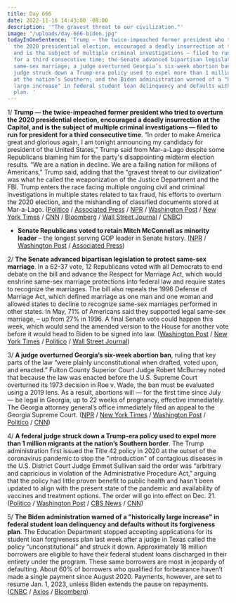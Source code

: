 ```yaml
---
title: Day 666
date: 2022-11-16 14:43:00 -08:00
description: '"The gravest threat to our civilization."'
image: "/uploads/day-666-biden.jpg"
todayInOneSentence: 'Trump — the twice-impeached former president who tried to overturn
  the 2020 presidential election, encouraged a deadly insurrection at the Capitol,
  and is the subject of multiple criminal investigations — filed to run for president
  for a third consecutive time; the Senate advanced bipartisan legislation to protect
  same-sex marriage; a judge overturned Georgia’s six-week abortion ban; a federal
  judge struck down a Trump-era policy used to expel more than 1 million migrants
  at the nation’s Southern; and the Biden administration warned of a "historically
  large increase" in federal student loan delinquency and defaults without its forgiveness
  plan. '
---
```


1/ **Trump — the twice-impeached former president who tried to overturn the 2020 presidential election, encouraged a deadly insurrection at the Capitol, and is the subject of multiple criminal investigations — filed to run for president for a third consecutive time**. “In order to make America great and glorious again, I am tonight announcing my candidacy for president of the United States,” Trump said from Mar-a-Lago despite some Republicans blaming him for the party's disappointing midterm election results. “We are a nation in decline. We are a failing nation for millions of Americans,” Trump said, adding that the “gravest threat to our civilization” was what he called the weaponization of the Justice Department and the FBI. Trump enters the race facing multiple ongoing civil and criminal investigations in multiple states related to tax fraud, his efforts to overturn the 2020 election, and the mishandling of classified documents stored at Mar-a-Lago. ([Politico](https://www.politico.com/news/2022/11/15/trump-presidency-2024-candidate-00067130) / [Associated Press](https://apnews.com/article/donald-trump-2024-updates-cd5339d48064a149527e8f9a1aa7614e) / [NPR](https://www.npr.org/2022/11/15/1044234232/trump-announces-run-president-2024) / [Washington Post](https://www.washingtonpost.com/politics/2022/11/15/trump-2024-announcement-running-president/) / [New York Times](https://www.nytimes.com/2022/11/16/us/politics/trump-candidate-biden-strategy.html) / [CNN](https://www.cnn.com/2022/11/15/politics/trump-2024-presidential-bid) / [Bloomberg](https://www.bloomberg.com/news/articles/2022-11-16/trump-makes-his-2024-run-official-defying-calls-to-step-aside?sref=MIBMEEoj) / [Wall Street Journal](https://www.wsj.com/articles/donald-trump-set-to-announce-2024-presidential-bid-11668508202?mod=article_inline) / [CNBC](https://www.cnbc.com/2022/11/15/trump-news-trump-launches-2024-presidential-campaign-in-a-bid-to-seize-early-momentum.html))

* **Senate Republicans voted to retain Mitch McConnell as minority leader** – the longest serving GOP leader in Senate history. ([NPR](https://www.npr.org/2022/11/16/1137104129/mitch-mcconnell-wins-minority-leader-rick-scott-senate-republicans) / [Washington Post](https://www.washingtonpost.com/politics/2022/11/16/mcconnell-scott-senate-republican-house-control/) / [Associated Press](https://apnews.com/article/florida-mitch-mcconnell-congress-9f1be1d3635127dbb3e17a3fae1ac86d))

2/ **The Senate advanced bipartisan legislation to protect same-sex marriage**. In a 62-37 vote, 12 Republicans voted with all Democrats to end debate on the bill and advance the Respect for Marriage Act, which would enshrine same-sex marriage protections into federal law and require states to recognize the marriages. The bill also repeals the 1996 Defense of Marriage Act, which defined marriage as one man and one woman and allowed states to decline to recognize same-sex marriages performed in other states. In May, 71% of Americans said they supported legal same-sex marriage, – up from 27% in 1996. A final Senate vote could happen this week, which would send the amended version to the House for another vote before it would head to Biden to be signed into law. ([Washington Post](https://www.washingtonpost.com/politics/2022/11/16/senate-marriage-equality-bill/) / [New York Times](https://www.nytimes.com/2022/11/16/us/elections/same-sex-marriage-bill-senate.html) / [Politico](https://www.politico.com/news/2022/11/16/same-sex-marriage-bill-senate-gop-support-00067104) / [Wall Street Journal](https://www.wsj.com/articles/senate-vote-on-same-sex-marriage-to-test-level-of-gop-support-11668623694?mod=politics_lead_pos4))

3/ **A judge overturned Georgia’s six-week abortion ban**, ruling that key parts of the law “were plainly unconstitutional when drafted, voted upon, and enacted.” Fulton County Superior Court Judge Robert McBurney noted that because the law was enacted before the U.S. Supreme Court overturned its 1973 decision in Roe v. Wade, the ban must be evaluated using a 2019 lens. As a result, abortions will — for the first time since July — be legal in Georgia, up to 22 weeks of pregnancy, effective immediately. The Georgia attorney general’s office immediately filed an appeal to the Georgia Supreme Court. ([NPR](https://www.npr.org/2022/11/15/1136968734/georgia-abortion-ban-6-weeks-overturned) / [New York Times](https://www.nytimes.com/2022/11/15/us/georgia-abortion-ban.html) / [Washington Post](https://www.washingtonpost.com/politics/2022/11/15/georgia-abortion-ban-overturned/) / [Politico](https://www.politico.com/news/2022/11/15/georgia-court-six-week-abortion-ban-00067015) / [CNN](https://www.cnn.com/2022/11/15/politics/georgia-six-week-abortion-law-overturned/index.html))

4/ **A federal judge struck down a Trump-era policy used to expel more than 1 million migrants at the nation’s Southern border**. The Trump administration first issued the Title 42 policy in 2020 at the outset of the coronavirus pandemic to stop the "introduction" of contagious diseases in the U.S. District Court Judge Emmet Sullivan said the order was “arbitrary and capricious in violation of the Administrative Procedure Act,” arguing that the policy had little proven benefit to public health and hasn't been updated to align with the present state of the pandemic and availability of vaccines and treatment options. The order will go into effect on Dec. 21. ([Politico](https://www.politico.com/news/2022/11/15/immigration-judge-blocks-title-42-limits-00067083) / [Washington Post](https://www.washingtonpost.com/national-security/2022/11/15/border-ruling-title-42/) / [CBS News](https://www.cbsnews.com/news/title-42-blocked-immigration-us-mexico-border/) / [CNN](https://www.cnn.com/2022/11/15/politics/title-42-migrants/index.html))

5/ **The Biden administration warned of a "historically large increase" in federal student loan delinquency and defaults without its forgiveness plan**. The Education Department stopped accepting applications for its student loan forgiveness plan last week after a judge in Texas called the policy “unconstitutional” and struck it down. Approximately 18 million borrowers are eligible to have their federal student loans discharged in their entirety under the program. These same borrowers are most in jeopardy of defaulting. About 60% of borrowers who qualified for forbearance haven’t made a single payment since August 2020. Payments, however, are set to resume Jan. 1, 2023, unless Biden extends the pause on repayments. ([CNBC](https://www.cnbc.com/2022/11/16/biden-administration-warns-of-historically-large-increase-in-student-loan-defaults-without-debt-forgiveness.html) / [Axios](https://www.axios.com/2022/11/16/education-department-student-loan-defaults) / [Bloomberg](https://www.bloomberg.com/news/articles/2022-11-16/student-loan-payments-biden-s-relief-plan-is-frozen-with-defaults-looming?srnd=politics-vp&sref=MIBMEEoj))